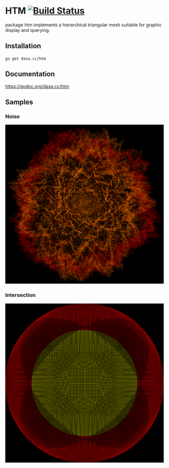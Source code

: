 # HTM [![Build Status](https://drone.io/github.com/dskinner/htm/status.png)](https://drone.io/github.com/dskinner/htm/latest)

package htm implements a hierarchical triangular mesh suitable for graphic display and querying.

## Installation

`go get dasa.cc/htm`

## Documentation

https://godoc.org/dasa.cc/htm

## Samples

### Noise

![Noise](samples/test.htm.L9.noise.png)

### Intersection

![Intersection](samples/test.htm.L9.constraint.001.0.75.png)
